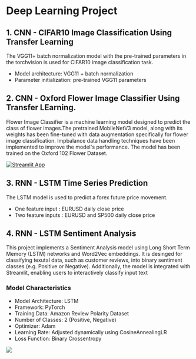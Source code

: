 # Deep Learning Project

## 1. CNN - CIFAR10 Image Classification Using Transfer Learning

The VGG11+ batch normalization model with the pre-trained parameters in the torchvision is used for CIFAR10 image classification task.

* Model architecture: VGG11 + batch normalization
* Parameter initialization: pre-trained VGG11 parameters

## 2. CNN - Oxford Flower Image Classifier Using Transfer LEarning.

 Flower Image Classifier is a machine learning model designed to predict the class of flower images.The pretrained MobileNetV3 model, along with its weights has been fine-tuned with data augmentation specifically for flower image classification. Impbalance data handling techniques have been implemented to improve the model's performance. The model has been trained on the Oxford 102 Flower Dataset. <br>

 [![Streamlit App](https://static.streamlit.io/badges/streamlit_badge_black_white.svg)](oxford-flower-image-classifier.streamlit.app)

## 3. RNN - LSTM Time Series Prediction

The LSTM model is used to predict a forex future price movement.

 * One feature input : EURUSD daily close price
 * Two feature inputs : EURUSD and SP500 daily close price

 ## 4. RNN - LSTM Sentiment Analysis

 This project implements a Sentiment Analysis model using Long Short Term Memory (LSTM) networks and Word2Vec embeddings. It is desinged for classifying texutal data, such as customer reviews, into binary sentiment classes (e.g. Positive or Negative). Additionally, the model is integrated with Streamlit, enabling users to interactively classify input text

### Model Characteristics
* Model Architecture: LSTM
* Framework: PyTorch
* Training Data: Amazon Review Polarity Dataset
* Number of Classes: 2 (Positive, Negative)
* Optimizer: Adam
* Learning Rate: Adjusted dynamically using CosineAnnealingLR
* Loss Function: Binary Crossentropy

![](LSTM_model/sentiment-analysis/rsc/img/sentiment-analysis.gif)
